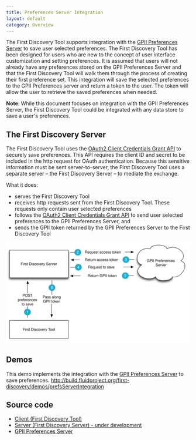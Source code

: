 ```yaml
---
title: Preferences Server Integration
layout: default
category: Overview
---
```


The First Discovery Tool supports integration with the [GPII Preferences Server](https://github.com/GPII/universal/blob/master/documentation/PreferencesServer.md) to save user selected preferences. The First Discovery Tool has been designed for users who are new to the concept of user interface customization and setting preferences. It is assumed that users will not already have any preferences stored on the GPII Preferences Server and that the First Discovery Tool will walk them through the process of creating their first preference set. This integration will save the selected preferences to the GPII Preferences server and return a token to the user. The token will allow the user to retrieve the saved preferences when needed.

**Note**: While this document focuses on integration with the GPII Preferences Server, the First Discovery Tool could be integrated with any data store to save a user's preferences.

## The First Discovery Server

The First Discovery Tool uses the [OAuth2 Client Credentials Grant API](https://wiki.gpii.net/w/GPII_OAuth_2_Guide#Client_Credentials_Grant) to securely save preferences. This API requires the client ID and secret to be included in the http request for OAuth authentication. Because this sensitive information must be sent server-to-server, the First Discovery Tool uses a separate server – the First Discovery Server – to mediate the exchange.

What it does:

* serves the First Discovery Tool
* receives http requests sent from the First Discovery Tool. These requests only contain user selected preferences
* follows the [OAuth2 Client Credentials Grant API](https://wiki.gpii.net/w/GPII_OAuth_2_Guide#Client_Credentials_Grant) to send user selected preferences to the GPII Preferences Server, and
* sends the GPII token returned by the GPII Preferences Server to the First Discovery Tool 

![Diagram showing the integration of the First Discovery Tool and the GPII Preferences Server](images/GPII-Preferences-Server-Integration.svg)

## Demos

This demo implements the integration with the [GPII Preferences Server](https://github.com/GPII/universal/blob/master/documentation/PreferencesServer.md) to save preferences.
http://build.fluidproject.org/first-discovery/demos/prefsServerIntegration

## Source code

* [Client (First Discovery Tool)](https://github.com/GPII/first-discovery)
* [Server (First Discovery Server) - under development](https://github.com/GPII/first-discovery-server)
* [GPII Preferences Server](https://github.com/GPII/universal)
